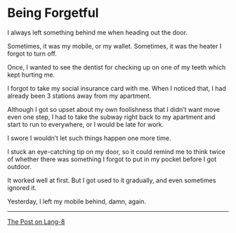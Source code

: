 # Being Forgetful

I always left something behind me when heading out the door.

Sometimes, it was my mobile, or my wallet. Sometimes, it was the heater I forgot to turn off.

Once, I wanted to see the dentist for checking up on one of my teeth which kept hurting me.

I forgot to take my social insurance card with me. When I noticed that, I had already been 3 stations away from my apartment.

Although I got so upset about my own foolishness that I didn’t want move even one step, I had to take the subway right back to my apartment and start to run to everywhere, or I would be late for work.

I swore I wouldn’t let such things happen one more time.

I stuck an eye-catching tip on my door, so it could remind me to think twice of whether there was something I forgot to put in my pocket before I got outdoor.

It worked well at first. But I got used to it gradually, and even sometimes ignored it.

Yesterday, I left my mobile behind, damn, again.

---

[The Post on Lang-8](http://lang-8.com/1358180/journals/220826363701549111553510793045775339216)

